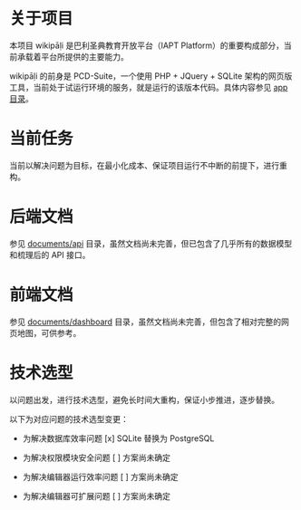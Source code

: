 # 关于项目

本项目 wikipāḷi 是巴利圣典教育开放平台（IAPT Platform）的重要构成部分，当前承载着平台所提供的主要能力。

wikipāḷi 的前身是 PCD-Suite，一个使用 PHP + JQuery + SQLite 架构的网页版工具，当前处于试运行环境的服务，就是运行的该版本代码。具体内容参见 [app 目录](../app/
)。

# 当前任务

当前以解决问题为目标，在最小化成本、保证项目运行不中断的前提下，进行重构。

# 后端文档

参见 [documents/api](./api/) 目录，虽然文档尚未完善，但已包含了几乎所有的数据模型和梳理后的 API 接口。

# 前端文档

参见 [documents/dashboard](./dashboard/) 目录，虽然文档尚未完善，但包含了相对完整的网页地图，可供参考。

# 技术选型

以问题出发，进行技术选型，避免长时间大重构，保证小步推进，逐步替换。

以下为对应问题的技术选型变更：

- 为解决数据库效率问题
  [x] SQLite 替换为 PostgreSQL
  
- 为解决权限模块安全问题
  [ ] 方案尚未确定

- 为解决编辑器运行效率问题
  [ ] 方案尚未确定

- 为解决编辑器可扩展问题
  [ ] 方案尚未确定
